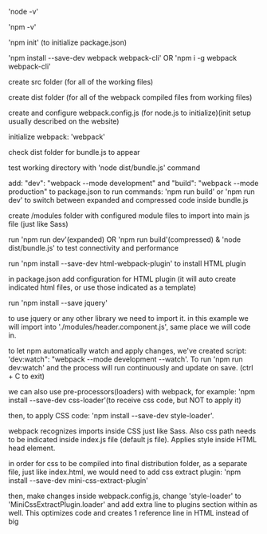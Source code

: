 'node -v'

'npm -v'

'npm init' (to initialize package.json)

'npm install --save-dev webpack webpack-cli' OR 'npm i -g webpack webpack-cli'

create src folder (for all of the working files)

create dist folder (for all of the webpack compiled files from working files)

create and configure webpack.config.js (for node.js to initialize)(init setup usually described on the website)

initialize webpack: 'webpack'

check dist folder for bundle.js to appear

test working directory with 'node dist/bundle.js' command

add: "dev": "webpack --mode development" and "build": "webpack --mode production" to package.json to run commands: 'npm run build' or 'npm run dev' to switch between expanded and compressed code inside bundle.js

create /modules folder with configured module files to import into main js file (just like Sass)

run 'npm run dev'(expanded) OR 'npm run build'(compressed) & 'node dist/bundle.js' to test connectivity and performance

run 'npm install --save-dev html-webpack-plugin' to install HTML plugin

in package.json add configuration for HTML plugin (it will auto create indicated html files, or use those indicated as a template)

run 'npm install --save jquery'

to use jquery or any other library we need to import it. in this example we will import into './modules/header.component.js', same place we will code in.

to let npm automatically watch and apply changes, we've created script: 'dev:watch": "webpack --mode development --watch'. To run 'npm run dev:watch' and the process will run continuously and update on save. (ctrl + C to exit)

we can also use pre-processors(loaders) with webpack, for example: 'npm install --save-dev css-loader'(to receive css code, but NOT to apply it)

then, to apply CSS code: 'npm install --save-dev style-loader'.

webpack recognizes imports inside CSS just like Sass. Also css path needs to be indicated inside index.js file (default js file). Applies style inside HTML head element.

in order for css to be compiled into final distribution folder, as a separate file, just like index.html, we would need to add css extract plugin: 'npm install --save-dev mini-css-extract-plugin'

then, make changes inside webpack.config.js, change 'style-loader' to 'MiniCssExtractPlugin.loader' and add extra line to plugins section within as well. This optimizes code and creates 1 reference line in HTML instead of big <style> list in <head>

to minimize css file, just like we do with 'npm run build', we need to: 'npm install css-minimizer-webpack-plugin --save-dev'

update webpack.config.js file with documentation provided on webpack website

after this, our js optimizer will reset and will not work by default, we would have to add a new JS optimizer plugin: 'npm install terser-webpack-plugin --save-dev'; update our webpack.config.js and run to test 'npm run build' to see compressed results on css/html/js files.

P.S. in optimization field, we can keep 'minimize: true' to keep it minimized at all times. This is overwriting 'npm run dev'

'npm install -D webpack-dev-server' is used as local server to dynamically update browser's page to reflect changes, similar to 'dev:watch' script that we've created(?)

After, need to update webpack.config.js:
devServer: {
contentBase: path.join(\_\_dirname, 'dist'),
compress: true,
port: 4200,
},

After, need to update package.json, inside 'script' object:
"start:dev": "webpack serve --open" < '--open' is to open browser's window right away.

In order for our code to be compatible with ALL devices, including old ones that read only up until ES5, we will setup Babel tool. Our ES6 code will get compiled into ES5 for general compatibility.

To setup Babel, run: 'npm install --save-dev babel-loader @babel/core' and 'npm install @babel/preset-env --save-dev'

Follow Babel's guideline for webpack to finalize installation

To work with pre-processors Less and Sass:
#1 for Less: 'npm install less less-loader --save-dev'.Update webpack.config.js(important to indicate css extract plugin) and add index.less into index.js file.
#2 for Sass: 'npm install node-sass' and 'npm install sass-loader sass webpack --save-dev'
Update webpack.config.js and index.sass into index.js file.

To work with React:
#1 'npm i -S react react-dom'
#2 create App.js file to code React inside
#3 input following lines inside index.js:
import React from 'react';
import { render } from 'react-dom';
render(<App />, document.getElementById('app'));
#4 add presets to Babel for React readability: 'npm install --save-dev @babel/preset-react'.
#5 inside babel.config.json file add presets config: "@babel/preset-react"
#6 jQuery and React don't run together from different files without causing issues. To run React - we need to replace jQuery components into App.js, where React code is.
